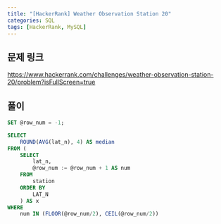 ```yaml
---
title: "[HackerRank] Weather Observation Station 20"
categories: SQL
tags: [HackerRank, MySQL]
---
```


## 문제 링크

<https://www.hackerrank.com/challenges/weather-observation-station-20/problem?isFullScreen=true>

## 풀이

```sql
SET @row_num = -1;

SELECT 
    ROUND(AVG(lat_n), 4) AS median 
FROM (
    SELECT 
        lat_n, 
        @row_num := @row_num + 1 AS num 
    FROM 
        station 
    ORDER BY 
        LAT_N
    ) AS x
WHERE 
    num IN (FLOOR(@row_num/2), CEIL(@row_num/2))
```